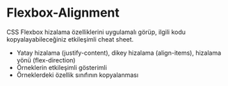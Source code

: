 # Flexbox-Alignment
CSS Flexbox hizalama özelliklerini uygulamalı görüp, ilgili kodu kopyalayabileceğiniz etkileşimli cheat sheet. 

- Yatay hizalama (justify-content), dikey hizalama (align-items), hizalama yönü (flex-direction)
- Örneklerin etkileşimli gösterimli
- Örneklerdeki özellik sınıfının kopyalanması